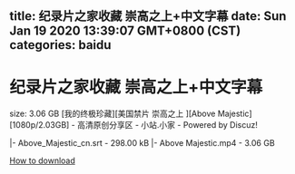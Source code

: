 
title: 纪录片之家收藏 崇高之上+中文字幕
date: Sun Jan 19 2020 13:39:07 GMT+0800 (CST)    
categories: baidu
---

# 纪录片之家收藏 崇高之上+中文字幕
size: 3.06 GB
 [我的终极珍藏][美国禁片 崇高之上 ][Above Majestic][1080p/2.03GB] - 高清原创分享区 - 小站.小家 - Powered by Discuz!
 
|- Above_Majestic_cn.srt - 298.00 kB
|- Above Majestic.mp4 - 3.06 GB

[How to download](https://bpcam.bemobtrk.com/go/2ceec3aa-1ca2-46d6-b9ff-aaa5c184517c?jno=1617)